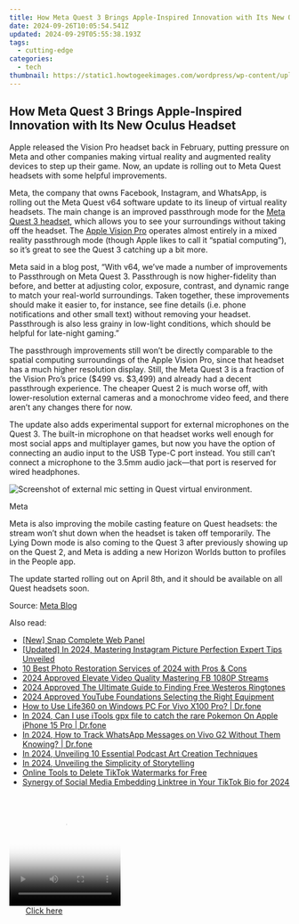 ```yaml
---
title: How Meta Quest 3 Brings Apple-Inspired Innovation with Its New Oculus Headset
date: 2024-09-26T10:05:54.541Z
updated: 2024-09-29T05:55:38.193Z
tags:
  - cutting-edge
categories:
  - tech
thumbnail: https://static1.howtogeekimages.com/wordpress/wp-content/uploads/wm/2023/10/hand-holding-the-quest-3-1.JPG
---
```


## How Meta Quest 3 Brings Apple-Inspired Innovation with Its New Oculus Headset

Apple released the Vision Pro headset back in February, putting pressure on Meta and other companies making virtual reality and augmented reality devices to step up their game. Now, an update is rolling out to Meta Quest headsets with some helpful improvements.

 Meta, the company that owns Facebook, Instagram, and WhatsApp, is rolling out the Meta Quest v64 software update to its lineup of virtual reality headsets. The main change is an improved passthrough mode for the [Meta Quest 3 headset](https://article-helps.techidaily.com/new-securing-the-title-top-5-hmds-for-drone-pilots-for-2024/), which allows you to see your surroundings without taking off the headset. The [Apple Vision Pro](https://tiktok-videos.techidaily.com/formulating-a-heartfelt-tiktok-epilogue-for-2024/) operates almost entirely in a mixed reality passthrough mode (though Apple likes to call it “spatial computing”), so it’s great to see the Quest 3 catching up a bit more.

 Meta said in a blog post, “With v64, we’ve made a number of improvements to Passthrough on Meta Quest 3\. Passthrough is now higher-fidelity than before, and better at adjusting color, exposure, contrast, and dynamic range to match your real-world surroundings. Taken together, these improvements should make it easier to, for instance, see fine details (i.e. phone notifications and other small text) without removing your headset. Passthrough is also less grainy in low-light conditions, which should be helpful for late-night gaming.”

 The passthrough improvements still won’t be directly comparable to the spatial computing surroundings of the Apple Vision Pro, since that headset has a much higher resolution display. Still, the Meta Quest 3 is a fraction of the Vision Pro’s price ($499 vs. $3,499) and already had a decent passthrough experience. The cheaper Quest 2 is much worse off, with lower-resolution external cameras and a monochrome video feed, and there aren’t any changes there for now.

 The update also adds experimental support for external microphones on the Quest 3\. The built-in microphone on that headset works well enough for most social apps and multiplayer games, but now you have the option of connecting an audio input to the USB Type-C port instead. You still can’t connect a microphone to the 3.5mm audio jack—that port is reserved for wired headphones.

![Screenshot of external mic setting in Quest virtual environment.](https://static1.howtogeekimages.com/wordpress/wp-content/uploads/2024/04/423715668_382067934657462_5576215747927304603_n-large.png) 

Meta

 Meta is also improving the mobile casting feature on Quest headsets: the stream won’t shut down when the headset is taken off temporarily. The Lying Down mode is also coming to the Quest 3 after previously showing up on the Quest 2, and Meta is adding a new Horizon Worlds button to profiles in the People app.

 The update started rolling out on April 8th, and it should be available on all Quest headsets soon.

 Source: [Meta Blog](https://www.meta.com/blog/quest/meta-quest-v64-update-passthrough-improvements-external-microphones/)

<ins class="adsbygoogle"
     style="display:block"
     data-ad-format="autorelaxed"
     data-ad-client="ca-pub-7571918770474297"
     data-ad-slot="1223367746"></ins>

<ins class="adsbygoogle"
     style="display:block"
     data-ad-client="ca-pub-7571918770474297"
     data-ad-slot="8358498916"
     data-ad-format="auto"
     data-full-width-responsive="true"></ins>

<span class="atpl-alsoreadstyle">Also read:</span>
<div><ul>
<li><a href="https://remote-screen-capture.techidaily.com/new-snap-complete-web-panel/"><u>[New] Snap Complete Web Panel</u></a></li>
<li><a href="https://instagram-clips.techidaily.com/updated-in-2024-mastering-instagram-picture-perfection-expert-tips-unveiled/"><u>[Updated] In 2024, Mastering Instagram Picture Perfection Expert Tips Unveiled</u></a></li>
<li><a href="https://data-safeguard.techidaily.com/10-best-photo-restoration-services-of-2024-with-pros-and-cons/"><u>10 Best Photo Restoration Services of 2024 with Pros & Cons</u></a></li>
<li><a href="https://facebook-video-files.techidaily.com/2024-approved-elevate-video-quality-mastering-fb-1080p-streams/"><u>2024 Approved Elevate Video Quality Mastering FB 1080P Streams</u></a></li>
<li><a href="https://some-skills.techidaily.com/2024-approved-the-ultimate-guide-to-finding-free-westeros-ringtones/"><u>2024 Approved The Ultimate Guide to Finding Free Westeros Ringtones</u></a></li>
<li><a href="https://youtube-web.techidaily.com/approved-youtube-foundations-selecting-the-right-equipment/"><u>2024 Approved YouTube Foundations Selecting the Right Equipment</u></a></li>
<li><a href="https://change-location.techidaily.com/how-to-use-life360-on-windows-pc-for-vivo-x100-pro-drfone-by-drfone-virtual-android/"><u>How to Use Life360 on Windows PC For Vivo X100 Pro? | Dr.fone</u></a></li>
<li><a href="https://ios-pokemon-go.techidaily.com/in-2024-can-i-use-itools-gpx-file-to-catch-the-rare-pokemon-on-apple-iphone-15-pro-drfone-by-drfone-virtual-ios/"><u>In 2024, Can I use iTools gpx file to catch the rare Pokemon On Apple iPhone 15 Pro | Dr.fone</u></a></li>
<li><a href="https://android-location-track.techidaily.com/in-2024-how-to-track-whatsapp-messages-on-vivo-g2-without-them-knowing-drfone-by-drfone-virtual-android/"><u>In 2024, How to Track WhatsApp Messages on Vivo G2 Without Them Knowing? | Dr.fone</u></a></li>
<li><a href="https://some-skills.techidaily.com/in-2024-unveiling-10-essential-podcast-art-creation-techniques/"><u>In 2024, Unveiling 10 Essential Podcast Art Creation Techniques</u></a></li>
<li><a href="https://some-skills.techidaily.com/in-2024-unveiling-the-simplicity-of-storytelling/"><u>In 2024, Unveiling the Simplicity of Storytelling</u></a></li>
<li><a href="https://ai-vdieo-software.techidaily.com/online-tools-to-delete-tiktok-watermarks-for-free/"><u>Online Tools to Delete TikTok Watermarks for Free</u></a></li>
<li><a href="https://some-skills.techidaily.com/synergy-of-social-media-embedding-linktree-in-your-tiktok-bio-for-2024/"><u>Synergy of Social Media Embedding Linktree in Your TikTok Bio for 2024</u></a></li>
</ul></div>

<!-- affiliate ads begin -->
<span id="1304648">
					<video width="200" height="200" style="cursor:pointer"
           poster="//a.impactradius-go.com/display-clicktoplayimage/1304648.png"
           onclick="if(!this.playClicked){this.play();this.setAttribute('controls',true);this.playClicked=true;}">
	   <source src="//a.impactradius-go.com/display-ad/15852-1304648">
	   <img src="//a.impactradius-go.com/display-clicktoplayimage/1304648.png" style="border: none; height: 100%; width: 100%; object-fit: contain">
	</video>
	<div style="width:125px;text-align:center"><a href="javascript:window.open(decodeURIComponent('https%3A%2F%2Fthefitville.pxf.io%2Fc%2F5597632%2F1304648%2F15852'), '_blank');void(0);">Click here</a></div>
</span>
<img height="0" width="0" src="https://imp.pxf.io/i/5597632/1304648/15852" style="position:absolute;visibility:hidden;" border="0" />
<!-- affiliate ads end -->

